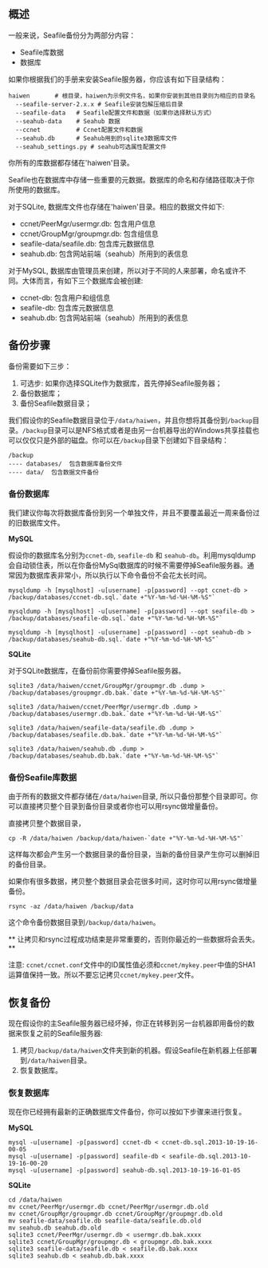 ## 概述

一般来说，Seafile备份分为两部分内容：

* Seafile库数据
* 数据库

如果你根据我们的手册来安装Seafile服务器，你应该有如下目录结构：

    haiwen       # 根目录，haiwen为示例文件名，如果你安装到其他目录则为相应的目录名
      --seafile-server-2.x.x # Seafile安装包解压缩后目录
      --seafile-data   # Seafile配置文件和数据（如果你选择默认方式）
      --seahub-data    # Seahub 数据
      --ccnet          # Ccnet配置文件和数据 
      --seahub.db      # Seahub用到的sqlite3数据库文件
      --seahub_settings.py # seahub可选属性配置文件

你所有的库数据都存储在'haiwen'目录。

Seafile也在数据库中存储一些重要的元数据。数据库的命名和存储路径取决于你所使用的数据库。

对于SQLite, 数据库文件也存储在'haiwen'目录。相应的数据文件如下:

* ccnet/PeerMgr/usermgr.db: 包含用户信息
* ccnet/GroupMgr/groupmgr.db: 包含组信息
* seafile-data/seafile.db: 包含库元数据信息
* seahub.db: 包含网站前端（seahub）所用到的表信息

对于MySQL, 数据库由管理员来创建，所以对于不同的人来部署，命名或许不同。大体而言，有如下三个数据库会被创建:

* ccnet-db: 包含用户和组信息
* seafile-db: 包含库元数据信息
* seahub.db: 包含网站前端（seahub）所用到的表信息

## 备份步骤 ##

备份需要如下三步：

1. 可选步: 如果你选择SQLite作为数据库，首先停掉Seafile服务器；
2. 备份数据库；
3. 备份Seafile数据目录；

我们假设你的Seafile数据目录位于`/data/haiwen`，并且你想将其备份到`/backup`目录。`/backup`目录可以是NFS格式或者是由另一台机器导出的Windows共享挂载也可以仅仅只是外部的磁盘。你可以在`/backup`目录下创建如下目录结构：

    /backup
    ---- databases/  包含数据库备份文件
    ---- data/  包含数据文件备份

### 备份数据库 ###

我们建议你每次将数据库备份到另一个单独文件，并且不要覆盖最近一周来备份过的旧数据库文件。

**MySQL**

假设你的数据库名分别为`ccnet-db`, `seafile-db` 和 `seahub-db`。利用mysqldump会自动锁住表，所以在你备份MySql数据库的时候不需要停掉Seafile服务器。通常因为数据库表非常小，所以执行以下命令备份不会花太长时间。

    mysqldump -h [mysqlhost] -u[username] -p[password] --opt ccnet-db > /backup/databases/ccnet-db.sql.`date +"%Y-%m-%d-%H-%M-%S"`

    mysqldump -h [mysqlhost] -u[username] -p[password] --opt seafile-db > /backup/databases/seafile-db.sql.`date +"%Y-%m-%d-%H-%M-%S"`

    mysqldump -h [mysqlhost] -u[username] -p[password] --opt seahub-db > /backup/databases/seahub-db.sql.`date +"%Y-%m-%d-%H-%M-%S"`

**SQLite**

对于SQLite数据库，在备份前你需要停掉Seafile服务器。

    sqlite3 /data/haiwen/ccnet/GroupMgr/groupmgr.db .dump > /backup/databases/groupmgr.db.bak.`date +"%Y-%m-%d-%H-%M-%S"`

    sqlite3 /data/haiwen/ccnet/PeerMgr/usermgr.db .dump > /backup/databases/usermgr.db.bak.`date +"%Y-%m-%d-%H-%M-%S"`

    sqlite3 /data/haiwen/seafile-data/seafile.db .dump > /backup/databases/seafile.db.bak.`date +"%Y-%m-%d-%H-%M-%S"`

    sqlite3 /data/haiwen/seahub.db .dump > /backup/databases/seahub.db.bak.`date +"%Y-%m-%d-%H-%M-%S"`

### 备份Seafile库数据 ###

由于所有的数据文件都存储在`/data/haiwen`目录, 所以只备份那整个目录即可。你可以直接拷贝整个目录到备份目录或者你也可以用rsync做增量备份。

直接拷贝整个数据目录，

    cp -R /data/haiwen /backup/data/haiwen-`date +"%Y-%m-%d-%H-%M-%S"`

这样每次都会产生另一个数据目录的备份目录，当新的备份目录产生你可以删掉旧的备份目录。

如果你有很多数据，拷贝整个数据目录会花很多时间，这时你可以用rsync做增量备份。

    rsync -az /data/haiwen /backup/data

这个命令备份数据目录到`/backup/data/haiwen`。

** 让拷贝和rsync过程成功结束是非常重要的，否则你最近的一些数据将会丢失。**

注意: `ccnet/ccnet.conf`文件中的ID属性值必须和`ccnet/mykey.peer`中值的SHA1运算值保持一致。所以不要忘记拷贝`ccnet/mykey.peer`文件。

## 恢复备份 ##

现在假设你的主Seafile服务器已经坏掉，你正在转移到另一台机器即用备份的数据来恢复之前的Seafile服务器:

1. 拷贝`/backup/data/haiwen`文件夹到新的机器。假设Seafile在新机器上任部署到`/data/haiwen`目录。
2. 恢复数据库。

### 恢复数据库

现在你已经拥有最新的正确数据库文件备份，你可以按如下步骤来进行恢复。

**MySQL**

    mysql -u[username] -p[password] ccnet-db < ccnet-db.sql.2013-10-19-16-00-05
    mysql -u[username] -p[password] seafile-db < seafile-db.sql.2013-10-19-16-00-20
    mysql -u[username] -p[password] seahub-db.sql.2013-10-19-16-01-05

**SQLite**

    cd /data/haiwen
    mv ccnet/PeerMgr/usermgr.db ccnet/PeerMgr/usermgr.db.old
    mv ccnet/GroupMgr/groupmgr.db ccnet/GroupMgr/groupmgr.db.old
    mv seafile-data/seafile.db seafile-data/seafile.db.old
    mv seahub.db seahub.db.old
    sqlite3 ccnet/PeerMgr/usermgr.db < usermgr.db.bak.xxxx
    sqlite3 ccnet/GroupMgr/groupmgr.db < groupmgr.db.bak.xxxx
    sqlite3 seafile-data/seafile.db < seafile.db.bak.xxxx
    sqlite3 seahub.db < seahub.db.bak.xxxx

